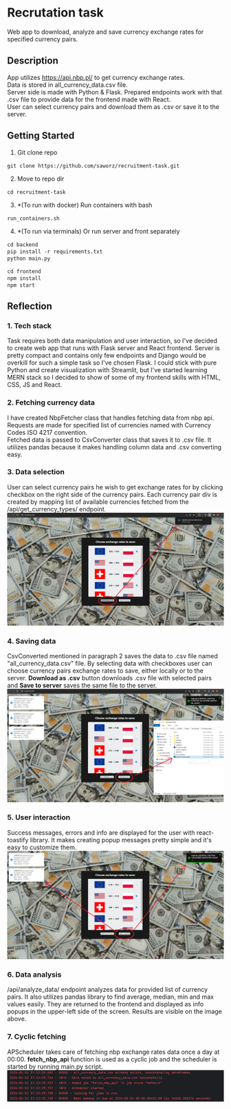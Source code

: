 # Recrutation task

Web app to download, analyze and save currency exchange rates for specified currency pairs. <br/>


## Description

App utilizes https://api.nbp.pl/ to get currency exchange rates.<br/>
Data is stored in all_currency_data.csv file.<br/>
Server side is made with Python & Flask. Prepared endpoints work with that .csv file to provide 
data for the frontend made with React.<br/>
User can select currency pairs and download them as .csv or save it to the server.

## Getting Started

1. Git clone repo
```
git clone https://github.com/saworz/recruitment-task.git
```
2. Move to repo dir
```
cd recruitment-task
```
3. *(To run with docker) Run containers with bash
```
run_containers.sh
```
4. *(To run via terminals) Or run server and front separately
```
cd backend
pip install -r requirements.txt
python main.py
```
```
cd frontend
npm install
npm start
```

## Reflection

### 1. Tech stack
Task requires both data manipulation and user interaction, so I've decided to
create web app that runs with Flask server and React frontend.
Server is pretty compact and contains only few endpoints and Django would be overkill for such
a simple task so I've chosen Flask.
I could stick with pure Python and create visualization with Streamlit, but I've started learning
MERN stack so I decided to show of some of my frontend skills with HTML, CSS, JS and React.

### 2. Fetching currency data
I have created NbpFetcher class that handles fetching data from nbp api. Requests are made for
specified list of currencies named with Currency Codes ISO 4217 convention.<br/>
Fetched data is passed to CsvConverter class that saves it to .csv file. It utilizes pandas
because it makes handling column data and .csv converting easy.

### 3. Data selection
User can select currency pairs he wish to get exchange rates for by clicking checkbox on the right
side of the currency pairs. Each currency pair div is created by mapping list of 
available currencies fetched from the /api/get_currency_types/ endpoint.<br/>
![data-selection-image](https://github.com/saworz/images/blob/main/nbp-fetcher-1.png?raw=true)

### 4. Saving data
CsvConverted mentioned in paragraph 2 saves the data to .csv file named "all_currency_data.csv" file.
By selecting data with checkboxes user can choose currency pairs exchange rates to save, either locally
or to the server. <b>Download as .csv</b> button downloads .csv file with selected pairs and 
<b>Save to server</b> saves the same file to the server.
![data-saving-image](https://github.com/saworz/images/blob/main/nbp-fetcher-2.png?raw=true)

### 5. User interaction
Success messages, errors and info are displayed for the user with react-toastify library.
It makes creating popup messages pretty simple and it's easy to customize them.
![user-interaction-image](https://github.com/saworz/images/blob/main/nbp-fetcher-3.png?raw=true)

### 6. Data analysis
/api/analyze_data/ endpoint analyzes data for provided list of currency pairs. It also utilizes pandas library
to find average, median, min and max values easily. They are returned to the frontend and displayed
as info popups in the upper-left side of the screen. Results are visible on the image above.

### 7. Cyclic fetching
APScheduler takes care of fetching nbp exchange rates data once a day at 00:00. <b>fetch_nbp_api</b>
function is used as a cyclic job and the scheduler is started by running main.py script.
![cyclic-task-image](https://github.com/saworz/images/blob/main/nbp-fetcher-4.png?raw=true)
